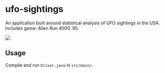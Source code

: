 # ufo-sightings

An application built around statistical analysis of UFO sightings in the USA. Includes game: Alien Run 4000. 95. 

![](alien-run-4000.gif)

## Usage

Compile and run `Driver.java` in `src/main/`.
